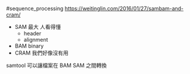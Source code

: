 #sequence_processing
https://weitinglin.com/2016/01/27/sambam-and-cram/

- SAM 最大 人看得懂
	- header
	- alignment
- BAM binary
- CRAM 我們好像沒有用

samtool 可以讓檔案在 BAM SAM 之間轉換
